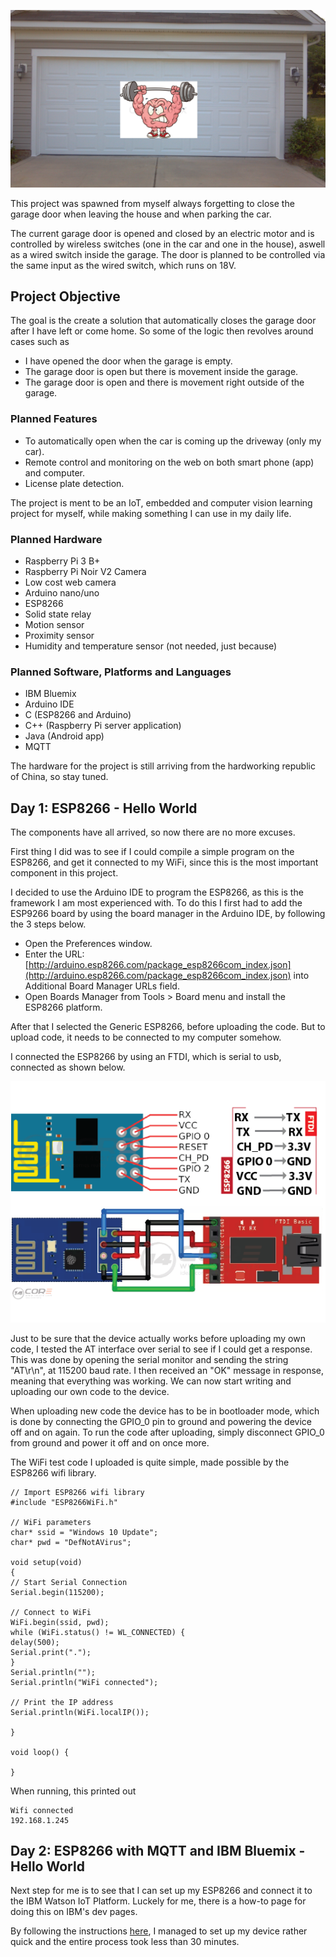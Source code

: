 ![](Images/garagedoor.jpg "Smart Garage Door")

This project was spawned from myself always forgetting to close the garage door when leaving the house and when parking the car. 

The current garage door is opened and closed by an electric motor and is controlled by wireless switches (one in the car and one in the house), aswell as a wired switch inside the garage. The door is planned to be controlled  via the same input as the wired switch, which runs on 18V.

## Project Objective

The goal is the create a solution that automatically closes the garage door after I have left or come home. So some of the logic then revolves around cases such as 

- I have opened the door when the garage is empty.
- The garage door is open but there is movement inside the garage.
- The garage door is open and there is movement right outside of the garage.

### Planned Features

- To automatically open when the car is coming up the driveway (only my car).
- Remote control and monitoring on the web on both smart phone (app) and computer.
- License plate detection.

The project is ment to be an IoT, embedded and computer vision learning project for myself, while making something I can use in my daily life.

### Planned Hardware

- Raspberry Pi 3 B+
- Raspberry Pi Noir V2 Camera
- Low cost web camera
- Arduino nano/uno
- ESP8266
- Solid state relay
- Motion sensor
- Proximity sensor
- Humidity and temperature sensor (not needed, just because)

### Planned Software, Platforms and Languages

- IBM Bluemix
- Arduino IDE
- C (ESP8266 and Arduino)
- C++ (Raspberry Pi server application)
- Java (Android app)
- MQTT

The hardware for the project is still arriving from the hardworking republic of China, so stay tuned.

## Day 1: ESP8266 - Hello World

The components have all arrived, so now there are no more excuses.

First thing I did was to see if I could compile a simple program on the ESP8266, and get it connected to my WiFi, since this is the most important component in this project.

I decided to use the Arduino IDE to program the ESP8266, as this is the framework I am most experienced with.
To do this I first had to add the ESP9266 board by using the board manager in the Arduino IDE, by following the 3 steps below.

- Open the Preferences window.
- Enter the URL: [http://arduino.esp8266.com/package_esp8266com_index.json](http://arduino.esp8266.com/package_esp8266com_index.json) into Additional Board Manager URLs field.
- Open Boards Manager from Tools > Board menu and install the ESP8266 platform.

After that I selected the Generic ESP8266, before uploading the code.
But to upload code, it needs to be connected to my computer somehow.

I connected the ESP8266 by using an FTDI, which is serial to usb, connected as shown below.

![](Images/esp8266toFTDI.png "ESP8266 to FTDI wire scheme")

Just to be sure that the device actually works before uploading my own code, I tested the AT interface over serial to see if I could get a response.
This was done by opening the serial monitor and sending the string "AT\r\n", at 115200 baud rate.
I then received an "OK" message in response, meaning that everything was working.
We can now start writing and uploading our own code to the device.

When uploading new code the device has to be in bootloader mode, which is done by connecting the GPIO_0 pin to ground and powering the device off and on again.
To run the code after uploading, simply disconnect GPIO_0 from ground and power it off and on once more.

The WiFi test code I uploaded is quite simple, made possible by the ESP8266 wifi library.

```c_cpp
// Import ESP8266 wifi library
#include "ESP8266WiFi.h"

// WiFi parameters
char* ssid = "Windows 10 Update";
char* pwd = "DefNotAVirus";

void setup(void)
{ 
// Start Serial Connection
Serial.begin(115200);

// Connect to WiFi
WiFi.begin(ssid, pwd);
while (WiFi.status() != WL_CONNECTED) {
delay(500);
Serial.print(".");
}
Serial.println("");
Serial.println("WiFi connected");

// Print the IP address
Serial.println(WiFi.localIP());

}

void loop() {

}
```
When running, this printed out 
```
Wifi connected
192.168.1.245
```
## Day 2: ESP8266 with MQTT and IBM Bluemix - Hello World

Next step for me is to see that I can set up my ESP8266 and connect it to the IBM Watson IoT Platform.
Luckely for me, there is a how-to page for doing this on IBM's dev pages.

By following the instructions [here](https://developer.ibm.com/recipes/tutorials/connect-an-esp8266-with-the-arduino-sdk-to-the-ibm-iot-foundation/), I managed to set up my device rather quick and the entire process took less than 30 minutes.
